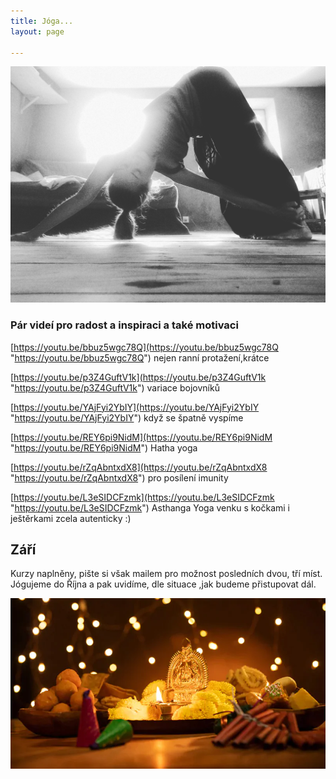 ```yaml
---
title: Jóga...
layout: page

---
```

![](/uploads/IMG_20190730_104235_826.jpg)

### Pár videí pro radost a inspiraci a také motivaci

[https://youtu.be/bbuz5wgc78Q](https://youtu.be/bbuz5wgc78Q "https://youtu.be/bbuz5wgc78Q") nejen ranní protažení,krátce

[https://youtu.be/p3Z4GuftV1k](https://youtu.be/p3Z4GuftV1k "https://youtu.be/p3Z4GuftV1k") variace bojovníků

[https://youtu.be/YAjFyi2YbIY](https://youtu.be/YAjFyi2YbIY "https://youtu.be/YAjFyi2YbIY") když se špatně vyspíme

[https://youtu.be/REY6pi9NidM](https://youtu.be/REY6pi9NidM "https://youtu.be/REY6pi9NidM") Hatha yoga

[https://youtu.be/rZqAbntxdX8](https://youtu.be/rZqAbntxdX8 "https://youtu.be/rZqAbntxdX8") pro posílení imunity

[https://youtu.be/L3eSIDCFzmk](https://youtu.be/L3eSIDCFzmk  "https://youtu.be/L3eSIDCFzmk") Asthanga Yoga venku s kočkami i ještěrkami zcela autenticky :)

## Září

Kurzy naplněny, pište si však mailem pro možnost posledních dvou, tří míst. Jógujeme do Října a pak uvidíme, dle situace ,jak budeme přistupovat dál.

![](/uploads/diwaliposterimage-1.webp)